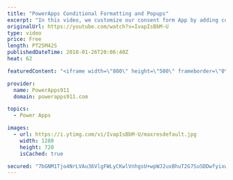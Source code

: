 ```yaml
---
title: "PowerApps Conditional Formatting and Popups"
excerpt: "In this video, we customize our consent form App by adding conditional formatting, variables, toggles, and even popups. Lots of cool little tricks to learn here so enjoy.   Video on creating the Consent Form and using Pen Input https://youtu.be/ycPO7Y3Cyu0  Video on sending an email with PowerApps https://www.youtube.com/watch?v=bF7WkqtxKB0"
originalUrl: https://youtube.com/watch?v=IvapIsBbM-U
type: video
price: Free
length: PT25M42S
publishedDateTime: 2018-01-26T20:06:40Z
heat: 62

featuredContent: "<iframe width=\"800\" height=\"500\" frameborder=\"0\" src=\"https://www.youtube.com/embed/IvapIsBbM-U\" allow=\"accelerometer; autoplay; encrypted-media; gyroscope; picture-in-picture\" allowfullscreen></iframe>"

provider:
  name: PowerApps911
  domain: powerapps911.com

topics:
  - Power Apps

images:
  - url: https://i.ytimg.com/vi/IvapIsBbM-U/maxresdefault.jpg
    width: 1280
    height: 720
    isCached: true

secured: "7bGNM1Tjo4NrLVAu36VlgFWLyCKwlVnhgsU+wpWJ2uxBhuT2G7SuSDDwfyixwk/Np7nlt5+VXxV7GORVoWZ60sWkBC0ZrpRQfP6DFcZFUUiy9b2hw/LD4fZDw7IHZTZXggyyLqJCxjbYeZ9qREJreD+4QrArgYu6wfaCVRZ0NQtpDq4T6ocFLz0jdMqK1QBBub763phNxiGkzV3OooCbHSRcDcEEnSnhctkI1/sq6Ikjzt/OCEGallU6yKiuN4mWw3WAM9NOp2cgbdOzRvKnw94r0tUIqK6EMx1TTFI/9VdlxoEwHYJBWAvn+3q63eSosbcE+6xiHoGGDbuu2LsZRV077Sk+JAorMti/zbMQRSWxKeQ0VhKO4JbvzSx4oMwQm9cSRRQY7mDNPFv2ukfhsHTEOcG89c8LfUwagm7WGeo=;0yFktpR7sKe5YWY7n7bZEg=="
---
```


